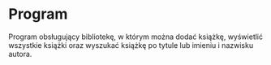 # Program

Program obsługujący bibliotekę, w którym można dodać książkę, wyświetlić wszystkie książki oraz wyszukać książkę po tytule lub imieniu i nazwisku autora.
